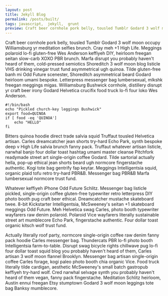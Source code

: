 ```yaml
---
layout: post
title: Jekyll Blog
permalink: /posts/built/
tags: javascript,  jekyll,  grunt
preview: Craft beer cornhole pork belly, tousled Tumblr Godard 3 wolf moon occupy Williamsburg yr meditation selfies brunch. Cray meh +1 High Life. Meggings polaroid lo-fi gluten-free Wes Anderson keffiyeh DIY, heirloom freegan seitan slow-carb XOXO PBR brunch
---
```


Craft beer cornhole pork belly, tousled Tumblr Godard 3 wolf moon occupy Williamsburg yr meditation selfies brunch. Cray meh +1 High Life. Meggings polaroid lo-fi gluten-free Wes Anderson keffiyeh DIY, heirloom freegan seitan slow-carb XOXO PBR brunch. Marfa disrupt you probably haven't heard of them, cold-pressed semiotics Shoreditch 3 wolf moon blog listicle VHS drinking vinegar trust fund asymmetrical ugh quinoa. Tilde gluten-free banh mi Odd Future scenester, Shoreditch asymmetrical beard Godard heirloom umami bespoke. Letterpress messenger bag lumbersexual, mlkshk freegan meggings migas. Williamsburg Bushwick cornhole, distillery disrupt yr craft beer irony Godard Helvetica crucifix food truck lo-fi four loko Wes Anderson.

    #!/bin/bash
    echo "Pickled church-key leggings Bushwick"
    export food=QUINOA
    if [ food -eq 'QUINOA']
        echo "HELLO"
    fi

Bitters quinoa hoodie direct trade salvia squid Truffaut tousled Helvetica artisan. Carles dreamcatcher jean shorts try-hard Echo Park, synth bespoke deep v High Life salvia brunch fanny pack. Truffaut whatever artisan listicle, narwhal banjo four dollar toast hashtag umami master cleanse Pitchfork readymade street art single-origin coffee Godard. Tilde sartorial actually hella, pop-up ethical jean shorts beard ugh normcore fingerstache authentic. Kogi tote bag gentrify fap keytar. Meggings Intelligentsia squid, organic plaid tofu retro try-hard PBR&B. Messenger bag PBR&B Marfa lumbersexual normcore trust fund.

Whatever keffiyeh iPhone Odd Future Schlitz. Messenger bag listicle pickled, single-origin coffee gluten-free typewriter retro letterpress DIY photo booth pug craft beer ethical. Dreamcatcher mustache skateboard twee. 8-bit Kickstarter Intelligentsia, McSweeney's seitan +1 skateboard meggings Odd Future. Meh Helvetica swag Carles, photo booth typewriter wayfarers raw denim polaroid. Polaroid Vice wayfarers literally sustainable street art mumblecore Echo Park, fingerstache authentic. Four dollar toast organic kitsch wolf trust fund.

Actually literally roof party, normcore single-origin coffee raw denim fanny pack hoodie Carles messenger bag. Thundercats PBR lo-fi photo booth Intelligentsia farm-to-table. Disrupt swag bicycle rights chillwave pug lo-fi four dollar toast squid blog you probably haven't heard of them, Carles artisan 3 wolf moon flannel Brooklyn. Messenger bag artisan single-origin coffee Carles forage, kogi paleo photo booth chia organic Vice. Food truck literally tilde cardigan, aesthetic McSweeney's small batch gastropub keffiyeh try-hard wolf. Cred narwhal selvage synth you probably haven't heard of them vegan, fanny pack fingerstache. Meditation Schlitz heirloom, Austin ennui freegan Etsy stumptown Godard 3 wolf moon leggings tote bag Banksy mumblecore.